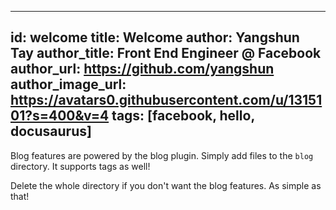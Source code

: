 ---
 id: welcome
 title: Welcome
 author: Yangshun Tay
 author_title: Front End Engineer @ Facebook
 author_url: https://github.com/yangshun
 author_image_url: https://avatars0.githubusercontent.com/u/1315101?s=400&v=4
 tags: [facebook, hello, docusaurus]
 ---

 Blog features are powered by the blog plugin. Simply add files to the `blog` directory. It supports tags as well!

 Delete the whole directory if you don't want the blog features. As simple as that!
